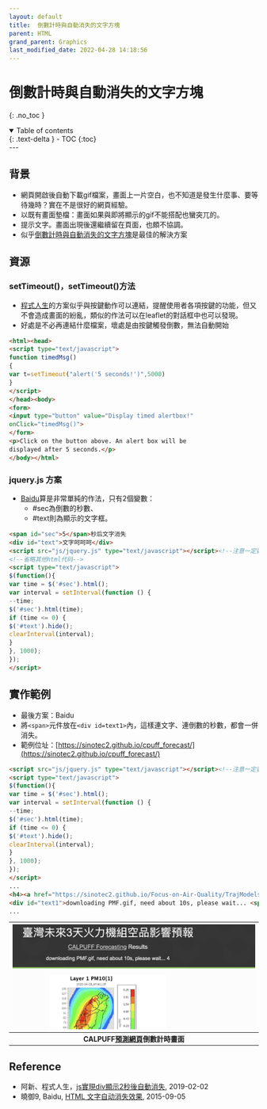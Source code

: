```yaml
---
layout: default
title:  倒數計時與自動消失的文字方塊
parent: HTML
grand_parent: Graphics
last_modified_date: 2022-04-28 14:18:56
---
```


# 倒數計時與自動消失的文字方塊

{: .no_toc }

<details open markdown="block">
  <summary>
    Table of contents
  </summary>
  {: .text-delta }
- TOC
{:toc}
</details>
---

## 背景
- 網頁開啟後自動下載gif檔案，畫面上一片空白，也不知道是發生什麼事、要等待幾時？實在不是很好的網頁經驗。
- 以既有畫面墊檔：畫面如果與即將顯示的gif不能搭配也蠻突兀的。
- 提示文字。畫面出現後還繼續留在頁面，也頗不協調。
- 似乎[倒數計時與自動消失的文字方塊]()是最佳的解決方案


## 資源
### setTimeout()，setTimeout()方法
- [程式人生](https://www.796t.com/content/1549098550.html)的方案似乎與按鍵動作可以連結，提醒使用者各項按鍵的功能，但又不會造成畫面的紛亂，類似的作法可以在leaflet的對話框中也可以發現。
- 好處是不必再連結什麼檔案，壞處是由按鍵觸發倒數，無法自動開始

```html
<html><head>
<script type="text/javascript">
function timedMsg()
{
var t=setTimeout("alert('5 seconds!')",5000)
}
</script>
</head><body>
<form>
<input type="button" value="Display timed alertbox!"
onClick="timedMsg()">
</form>
<p>Click on the button above. An alert box will be
displayed after 5 seconds.</p>
</body></html>
```

### jquery.js 方案
- [Baidu](https://zhidao.baidu.com/question/306449269783701524.html)算是非常單純的作法，只有2個變數：
  - #sec為倒數的秒數、
  - #text則為顯示的文字框。

```html
<span id="sec">5</span>秒后文字消失
<div id="text">文字呵呵呵</div>
<script src="js/jquery.js" type="text/javascript"></script><!--注意一定要加载jq文件-->
<!--省略其他html代码-->
<script type="text/javascript">
$(function(){
var time = $('#sec').html();
var interval = setInterval(function () {
--time;
$('#sec').html(time);
if (time <= 0) {
$('#text').hide();
clearInterval(interval);
}
}, 1000);
});
</script>
```

## 實作範例
- 最後方案：Baidu
- 將`<span>`元件放在`<div id=text1>`內，這樣連文字、連倒數的秒數，都會一併消失。
- 範例位址：[https://sinotec2.github.io/cpuff_forecast/](https://sinotec2.github.io/cpuff_forecast/)

```html
<script src="js/jquery.js" type="text/javascript"></script><!--注意一定要加载jq文件-->
<script type="text/javascript">
$(function(){
var time = $('#sec').html();
var interval = setInterval(function () {
--time;
$('#sec').html(time);
if (time <= 0) {
$('#text').hide();
clearInterval(interval);
}
}, 1000);
});
</script>
...
<h4><a href="https://sinotec2.github.io/Focus-on-Air-Quality/TrajModels/CALPUFF/Forecast/" target="_blank">CALPUFF Forecasting</a> Results</h4>            
<div id="text1">downloading PMF.gif, need about 10s, please wait... <span id="sec">10</span> </div>
...

```
| ![count_down.PNG](https://raw.githubusercontent.com/sinotec2/Focus-on-Air-Quality/main/assets/images/count_down.png)|
|:-:|
| <b>CALPUFF[預測網頁](https://sinotec2.github.io/cpuff_forecast/)倒數計時畫面</b>|

## Reference
- 阿新、程式人生，[js實現div顯示2秒後自動消失](https://www.796t.com/content/1549098550.html), 2019-02-02
- 曉御9, Baidu, [HTML 文字自动消失效果](https://zhidao.baidu.com/question/306449269783701524.html), 2015-09-05